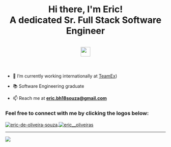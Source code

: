 <h1 align="center">
    Hi there, I'm Eric! <br/> A dedicated Sr. Full Stack Software Engineer <br/><br/>
    <img src="https://raw.githubusercontent.com/MartinHeinz/MartinHeinz/master/wave.gif" width="30px">
    <br/><br/>
</h1>

- 💼 I’m currently working internationally at [TeamEx](https://teamex.io/))

- 📚 Software Engineering graduate

- 📫 Reach me at **eric.bh18souza@gmail.com**

<h3 align="left">Feel free to connect with me by clicking the logos below:</h3>

<p align="left">
  <a href="https://www.linkedin.com/in/eric-de-oliveira-souza-0157b618b/?locale=en_US" target="blank"> 
    <img align="center" src="https://img.shields.io/badge/LinkedIn-0077B5?style=for-the-badge&logo=linkedin&logoColor=white" alt="eric-de-oliveira-souza" />
  </a>
  <a href="https://www.instagram.com/eric__oliveiras/" target="blank"> 
    <img align="center" src="https://img.shields.io/badge/Instagram-E4405F?style=for-the-badge&logo=instagram&logoColor=white" alt="eric__oliveiras" />
  </a>                                                                                                                                            
</p>

<hr />

<p align="left">
    <img align="center" src="https://github-readme-stats.vercel.app/api/top-langs/?username=Eric-Souza&hide_langs_below=1&theme=radical&layout=compact" />
</p>
